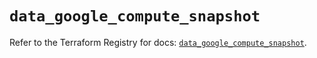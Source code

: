 # `data_google_compute_snapshot`

Refer to the Terraform Registry for docs: [`data_google_compute_snapshot`](https://registry.terraform.io/providers/hashicorp/google-beta/5.20.0/docs/data-sources/google_compute_snapshot).
